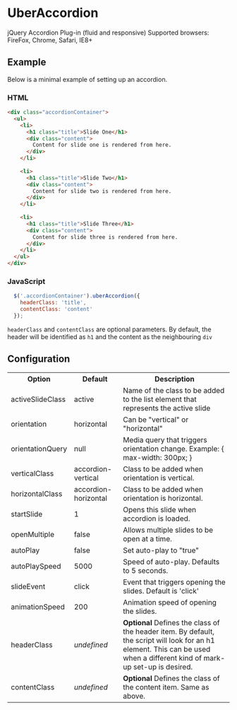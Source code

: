 UberAccordion
=============

jQuery Accordion Plug-in (fluid and responsive)
Supported browsers: FireFox, Chrome, Safari, IE8+

Example
---------------

Below is a minimal example of setting up an accordion.

### HTML

```html
<div class="accordionContainer">
  <ul>
    <li>
      <h1 class="title">Slide One</h1>
      <div class="content">
        Content for slide one is rendered from here.
      </div>
    </li>
    
    <li>
      <h1 class="title">Slide Two</h1>
      <div class="content">
        Content for slide two is rendered from here.
      </div>
    </li>
    
    <li>
      <h1 class="title">Slide Three</h1>
      <div class="content">
        Content for slide three is rendered from here.
      </div>
    </li>
  </ul>
</div>
```

### JavaScript

```javascript
  $('.accordionContainer').uberAccordion({
    headerClass: 'title',
    contentClass: 'content' 
  });
```

`headerClass` and `contentClass` are optional parameters. By default, the header will be identified as `h1` and the content as the neighbouring `div`

Configuration
-------------

<table>
  <tr>
    <th>Option</th><th>Default</th><th>Description</th>
  </tr>
  <tr>
    <td>activeSlideClass</td><td>active</td><td>Name of the class to be added to the list element that represents the active slide</td>
  </tr>
  <tr>
    <td>orientation</td><td>horizontal</td><td>Can be "vertical" or "horizontal"</td>
  </tr>
  <tr>
    <td>orientationQuery</td><td>null</td><td>Media query that triggers orientation change. Example: { max-width: 300px; }</td>
  </tr>
  <tr>
    <td>verticalClass</td><td>accordion-vertical</td><td>Class to be added when orientation is vertical.</td>
  </tr>
  <tr>
    <td>horizontalClass</td><td>accordion-horizontal</td><td>Class to be added when orientation is horizontal.</td>
  </tr>
  <tr>
    <td>startSlide</td><td>1</td><td>Opens this slide when accordion is loaded.</td>
  </tr>
  <tr>
    <td>openMultiple</td><td>false</td><td>Allows multiple slides to be open at a time.</td>
  </tr>
  <tr>
    <td>autoPlay</td><td>false</td><td>Set auto-play to "true"</td>
  </tr>
  <tr>
    <td>autoPlaySpeed</td><td>5000</td><td>Speed of auto-play. Defaults to 5 seconds.</td>
  </tr>
  <tr>
    <td>slideEvent</td><td>click</td><td>Event that triggers opening the slides. Default is 'click'</td>
  </tr>
  <tr>
    <td>animationSpeed</td><td>200</td><td>Animation speed of opening the slides.</td>
  </tr>
  <tr>
    <td>headerClass</td><td><i>undefined</i></td><td><b>Optional</b> Defines the class of the header item. By default, the script will look for an h1 element. This can be used when a different kind of mark-up set-up is desired.</td>
  </tr>
  <tr>
    <td>contentClass</td><td><i>undefined</i></td><td><b>Optional</b> Defines the class of the content item. Same as above.</td>
  </tr>
</table>
